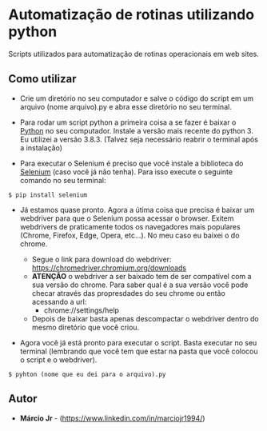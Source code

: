 # Automatização de rotinas utilizando python

Scripts utilizados para automatização de rotinas operacionais em web sites.

## Como utilizar

* Crie um diretório no seu computador e salve o código do script em um arquivo (nome arquivo).py e abra esse diretório no seu terminal.

* Para rodar um script python a primeira coisa a se fazer é baixar o [Python](https://www.python.org/)  no seu computador. Instale a versão mais recente do python 3. Eu utilizei a versão 3.8.3. (Talvez seja necessário reabrir o terminal após a instalação)

* Para executar o Selenium é preciso que você instale a biblioteca do [Selenium](https://www.selenium.dev/) (caso você já não tenha). Para isso execute o seguinte comando no seu terminal:

```
$ pip install selenium
```

* Já estamos quase pronto. Agora a útima coisa que precisa é baixar um webdriver para que o Selenium possa acessar o browser. Exitem webdrivers de praticamente todos os navegadores mais populares (Chrome, Firefox, Edge, Opera, etc...). No meu caso eu baixei o do chrome.

  * Segue o link para download do webdriver: https://chromedriver.chromium.org/downloads
  * **ATENÇÃO** o webdriver a ser baixado tem de ser compatível com a sua versão do chrome. Para saber qual é a sua versão você pode checar através das propresdades do seu chrome ou então acessando a url:
    * chrome://settings/help
  * Depois de baixar basta apenas descompactar o webdriver dentro do mesmo diretório que você criou.

* Agora você já está pronto para executar o script. Basta executar no seu terminal (lembrando que você tem que estar na pasta que você colocou o script e o webdriver).

```
$ pyhton (nome que eu dei para o arquivo).py
```

## Autor

* **Márcio Jr** - (https://www.linkedin.com/in/marciojr1994/)

